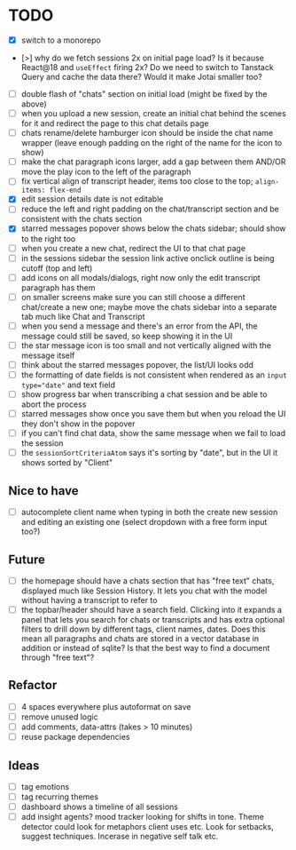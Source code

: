# TODO

- [x] switch to a monorepo
- [>] why do we fetch sessions 2x on initial page load? Is it because React@18 and `useEffect` firing 2x? Do we need to switch to Tanstack Query and cache the data there? Would it make Jotai smaller too?
- [ ] double flash of "chats" section on initial load (might be fixed by the above)
- [ ] when you upload a new session, create an initial chat behind the scenes for it and redirect the page to this chat details page
- [ ] chats rename/delete hamburger icon should be inside the chat name wrapper (leave enough padding on the right of the name for the icon to show)
- [ ] make the chat paragraph icons larger, add a gap between them AND/OR move the play icon to the left of the paragraph
- [ ] fix vertical align of transcript header, items too close to the top; `align-items: flex-end`
- [x] edit session details date is not editable
- [ ] reduce the left and right padding on the chat/transcript section and be consistent with the chats section
- [x] starred messages popover shows below the chats sidebar; should show to the right too
- [ ] when you create a new chat, redirect the UI to that chat page
- [ ] in the sessions sidebar the session link active onclick outline is being cutoff (top and left)
- [ ] add icons on all modals/dialogs, right now only the edit transcript paragraph has them
- [ ] on smaller screens make sure you can still choose a different chat/create a new one; maybe move the chats sidebar into a separate tab much like Chat and Transcript
- [ ] when you send a message and there's an error from the API, the message could still be saved, so keep showing it in the UI
- [ ] the star message icon is too small and not vertically aligned with the message itself
- [ ] think about the starred messages popover, the list/UI looks odd
- [ ] the formatting of date fields is not consistent when rendered as an `input type="date"` and text field
- [ ] show progress bar when transcribing a chat session and be able to abort the process
- [ ] starred messages show once you save them but when you reload the UI they don't show in the popover
- [ ] if you can't find chat data, show the same message when we fail to load the session
- [ ] the `sessionSortCriteriaAtom` says it's sorting by "date", but in the UI it shows sorted by "Client"

## Nice to have

- [ ] autocomplete client name when typing in both the create new session and editing an existing one (select dropdown with a free form input too?)

## Future

- [ ] the homepage should have a chats section that has "free text" chats, displayed much like Session History. It lets you chat with the model without having a transcript to refer to
- [ ] the topbar/header should have a search field. Clicking into it expands a panel that lets you search for chats or transcripts and has extra optional filters to drill down by different tags, client names, dates. Does this mean all paragraphs and chats are stored in a vector database in addition or instead of sqlite? Is that the best way to find a document through "free text"?

## Refactor

- [ ] 4 spaces everywhere plus autoformat on save
- [ ] remove unused logic
- [ ] add comments, data-attrs (takes > 10 minutes)
- [ ] reuse package dependencies

## Ideas

- [ ] tag emotions
- [ ] tag recurring themes
- [ ] dashboard shows a timeline of all sessions
- [ ] add insight agents? mood tracker looking for shifts in tone. Theme detector could look for metaphors client uses etc. Look for setbacks, suggest techniques. Incerase in negative self talk etc.
